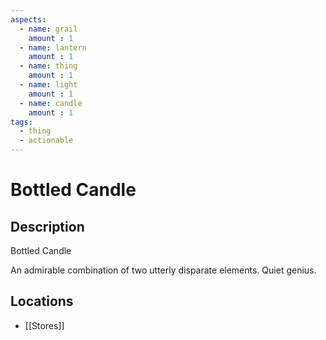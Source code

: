 ```yaml
---
aspects: 
  - name: grail
    amount : 1
  - name: lantern
    amount : 1
  - name: thing
    amount : 1
  - name: light
    amount : 1
  - name: candle
    amount : 1
tags:
  - thing
  - actionable
---
```


# Bottled Candle

## Description
Bottled Candle

An admirable combination of two utterly disparate elements. Quiet genius.
## Locations
- [[Stores]]